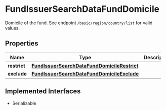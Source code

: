 

# FundIssuerSearchDataFundDomicile

Domicile of the fund. See endpoint `/basic/region/country/list` for valid values.

## Properties

Name | Type | Description | Notes
------------ | ------------- | ------------- | -------------
**restrict** | [**FundIssuerSearchDataFundDomicileRestrict**](FundIssuerSearchDataFundDomicileRestrict.md) |  |  [optional]
**exclude** | [**FundIssuerSearchDataFundDomicileExclude**](FundIssuerSearchDataFundDomicileExclude.md) |  |  [optional]


## Implemented Interfaces

* Serializable


